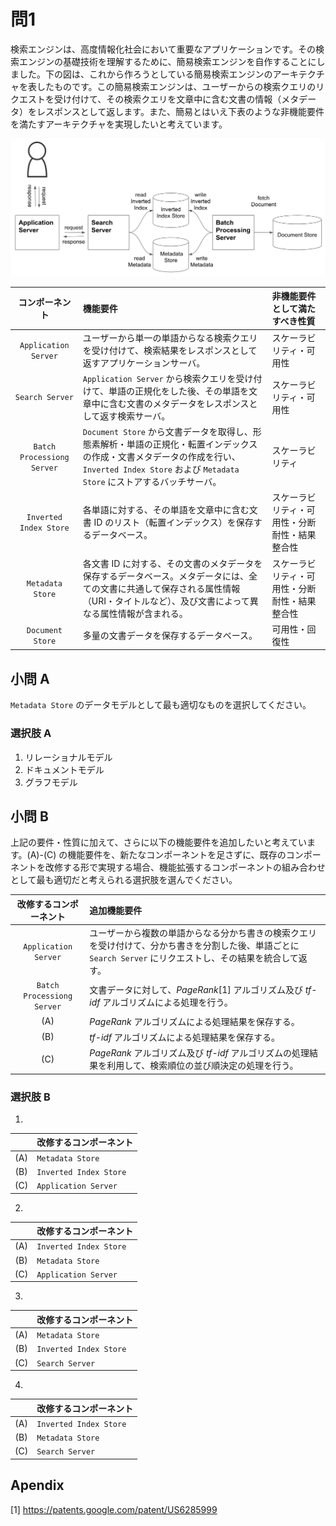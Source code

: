 # 問1

検索エンジンは、高度情報化社会において重要なアプリケーションです。その検索エンジンの基礎技術を理解するために、簡易検索エンジンを自作することにしました。下の図は、これから作ろうとしている簡易検索エンジンのアーキテクチャを表したものです。この簡易検索エンジンは、ユーザーからの検索クエリのリクエストを受け付けて、その検索クエリを文章中に含む文書の情報（メタデータ）をレスポンスとして返します。また、簡易とはいえ下表のような非機能要件を満たすアーキテクチャを実現したいと考えています。

![simple_search_engine](img.png)

|コンポーネント|機能要件|非機能要件として満たすべき性質|
|:-:|:-|:-|
|`Application Server`|ユーザーから単一の単語からなる検索クエリを受け付けて、検索結果をレスポンスとして返すアプリケーションサーバ。|スケーラビリティ・可用性|
|`Search Server`|`Application Server` から検索クエリを受け付けて、単語の正規化をした後、その単語を文章中に含む文書のメタデータをレスポンスとして返す検索サーバ。|スケーラビリティ・可用性|
|`Batch Processiong Server`|`Document Store` から文書データを取得し、形態素解析・単語の正規化・転置インデックスの作成・文書メタデータの作成を行い、`Inverted Index Store` および `Metadata Store` にストアするバッチサーバ。|スケーラビリティ|
|`Inverted Index Store`|各単語に対する、その単語を文章中に含む文書 ID のリスト（転置インデックス）を保存するデータベース。|スケーラビリティ・可用性・分断耐性・結果整合性|
|`Metadata Store`|各文書 ID に対する、その文書のメタデータを保存するデータベース。メタデータには、全ての文書に共通して保存される属性情報（URI・タイトルなど）、及び文書によって異なる属性情報が含まれる。|スケーラビリティ・可用性・分断耐性・結果整合性|
|`Document Store`|多量の文書データを保存するデータベース。|可用性・回復性|

## 小問 A

`Metadata Store` のデータモデルとして最も適切なものを選択してください。

### 選択肢 A

1. リレーショナルモデル
1. ドキュメントモデル
1. グラフモデル

## 小問 B

上記の要件・性質に加えて、さらに以下の機能要件を追加したいと考えています。(A)-(C) の機能要件を、新たなコンポーネントを足さずに、既存のコンポーネントを改修する形で実現する場合、機能拡張するコンポーネントの組み合わせとして最も適切だと考えられる選択肢を選んでください。

|改修するコンポーネント|追加機能要件|
|:-:|:-|
|`Application Server`|ユーザーから複数の単語からなる分かち書きの検索クエリを受け付けて、分かち書きを分割した後、単語ごとに `Search Server` にリクエストし、その結果を統合して返す。|
|`Batch Processiong Server`|文書データに対して、_PageRank_[1] アルゴリズム及び _tf-idf_ アルゴリズムによる処理を行う。|
|(A)|_PageRank_ アルゴリズムによる処理結果を保存する。|
|(B)|_tf-idf_ アルゴリズムによる処理結果を保存する。|
|(C)|_PageRank_ アルゴリズム及び _tf-idf_ アルゴリズムの処理結果を利用して、検索順位の並び順決定の処理を行う。|

### 選択肢 B

1.

||改修するコンポーネント|
|:-:|:-|
| (A) |`Metadata Store`|
| (B) |`Inverted Index Store`|
| (C) |`Application Server`|

2.

||改修するコンポーネント|
|:-:|:-|
| (A) |`Inverted Index Store`|
| (B) |`Metadata Store`|
| (C) |`Application Server`|

3.

||改修するコンポーネント|
|:-:|:-|
| (A) |`Metadata Store`|
| (B) |`Inverted Index Store`|
| (C) |`Search Server`|

4.

||改修するコンポーネント|
|:-:|:-|
| (A) |`Inverted Index Store`|
| (B) |`Metadata Store`|
| (C) |`Search Server`|

## Apendix

[1] <https://patents.google.com/patent/US6285999>
